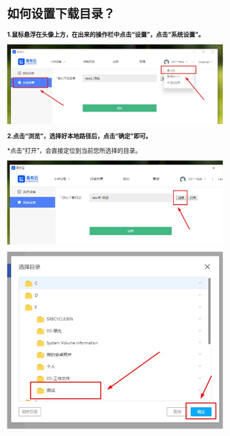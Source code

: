 # 如何设置下载目录？

**1.鼠标悬浮在头像上方，在出来的操作栏中点击“设置”，点击“系统设置”。**

![dla.jpg](./Download/dla.jpg)

**2.点击“浏览”，选择好本地路径后，点击“确定”即可。**

*点击“打开”，会直接定位到当前您所选择的目录。

![dlb.jpg](./Download/dlb.jpg)

![dlc.jpg](./Download/dlc.jpg)



